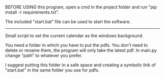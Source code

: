 BEFORE USING this program, open a cmd in the project folder and run "pip install -r requirements.txt".

The included "start.bat" file can be used to start the software.

--------------------------------------------------------------------------------------------------------------------

Small script to set the current calendar as the windows background. 

You need a folder in which you have to put the pdfs. You don't need to delete or rename them, the program will only take the latest pdf.
In main.py change “path” to whatever you prefer.

I suggest putting this folder in a safe space and creating a symbolic link of "start.bat" in the same folder you use for pdfs.